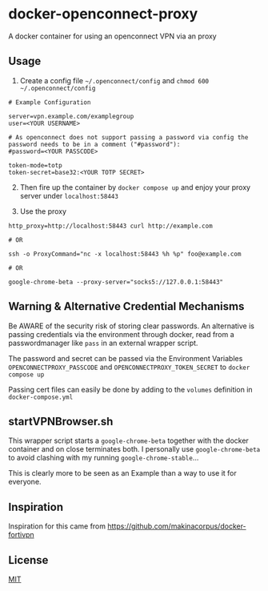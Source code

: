 # docker-openconnect-proxy
A docker container for using an openconnect VPN via an proxy

## Usage
1. Create a config file `~/.openconnect/config` and `chmod 600 ~/.openconnect/config`
```
# Example Configuration

server=vpn.example.com/examplegroup
user=<YOUR USERNAME>

# As openconnect does not support passing a password via config the password needs to be in a comment ("#password"):
#password=<YOUR PASSCODE>

token-mode=totp
token-secret=base32:<YOUR TOTP SECRET>
```

2. Then fire up the container by `docker compose up` and enjoy your proxy server under `localhost:58443`

3. Use the proxy
```
http_proxy=http://localhost:58443 curl http://example.com

# OR

ssh -o ProxyCommand="nc -x localhost:58443 %h %p" foo@example.com

# OR

google-chrome-beta --proxy-server="socks5://127.0.0.1:58443"
```

## Warning & Alternative Credential Mechanisms
Be AWARE of the security risk of storing clear passwords. An alternative is passing credentials via the environment through docker, read from a passwordmanager like `pass` in an external wrapper script.

The password and secret can be passed via the Environment Variables `OPENCONNECTPROXY_PASSCODE` and `OPENCONNECTPROXY_TOKEN_SECRET` to `docker compose up`

Passing cert files can easily be done by adding to the `volumes` definition in `docker-compose.yml`

## startVPNBrowser.sh
This wrapper script starts a `google-chrome-beta` together with the docker container and on close terminates both. I personally use `google-chrome-beta` to avoid clashing with my running `google-chrome-stable`...

This is clearly more to be seen as an Example than a way to use it for everyone.


## Inspiration 
Inspiration for this came from 
https://github.com/makinacorpus/docker-fortivpn

## License
[MIT](https://github.com/mychaos87/docker-openconnect-proxy/blob/main/LICENSE)